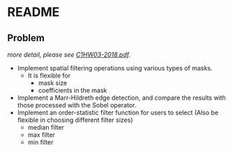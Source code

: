# README  

## Problem  
*more detail, please see [C1HW03-2018.pdf](./C1HW03-2018.pdf).*

* Implement spatial filtering operations using various types of masks.
  * It is flexible for
    * mask size
    * coefficients in the mask
* Implement a Marr-Hildreth edge detection, and compare the results with those processed with the Sobel operator.
* Implement an order-statistic filter function for users to select
  (Also be flexible in choosing different filter sizes)
  * median filter
  * max filter
  * min filter
